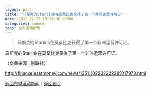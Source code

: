 ```yaml
---
layout: post
title: "马斯克的Starlink在莫桑比克获得了第一个非洲运营许可证"
date: 2022-02-22 23:38:36 +0800
categories: emnews
tags: 东财滚动新闻
---
```

> 马斯克的Starlink在莫桑比克获得了第一个非洲运营许可证。

<p>马斯克的Starlink在莫桑比克获得了第一个非洲运营许可证。</p><p class="em_media">（文章来源：财联社）</p>

<http://finance.eastmoney.com/news/1351,202202222285017973.html>

[返回东财滚动新闻](//finews.withounder.com/emnews/)｜[返回首页](//finews.withounder.com/)